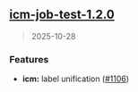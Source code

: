
<a name="icm-job-test-1.2.0"></a>
## [icm-job-test-1.2.0](https://github.com/intershop/helm-charts/compare/icm-job-test-1.1.0...icm-job-test-1.2.0)

> 2025-10-28

### Features

* **icm:** label unification ([#1106](https://github.com/intershop/helm-charts/issues/1106))

